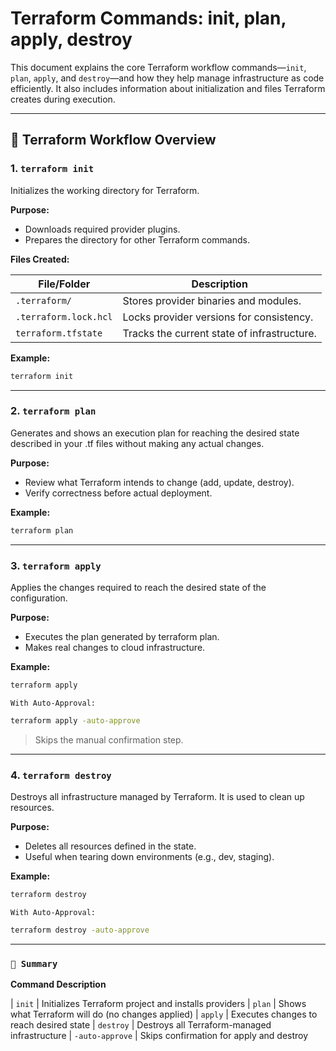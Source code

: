 # Terraform Commands: init, plan, apply, destroy

This document explains the core Terraform workflow commands—`init`, `plan`, `apply`, and `destroy`—and how they help manage infrastructure as code efficiently. It also includes information about initialization and files Terraform creates during execution.

---

## 🚀 Terraform Workflow Overview

### 1. `terraform init`

Initializes the working directory for Terraform.

**Purpose:**
- Downloads required provider plugins.
- Prepares the directory for other Terraform commands.

**Files Created:**

| File/Folder             | Description                                 |
|-------------------------|---------------------------------------------|
| `.terraform/`           | Stores provider binaries and modules.       |
| `.terraform.lock.hcl`   | Locks provider versions for consistency.    |
| `terraform.tfstate`     | Tracks the current state of infrastructure. |

**Example:**
```bash
terraform init 
```

---

### 2. `terraform plan`

Generates and shows an execution plan for reaching the desired state described in your .tf files without making any actual changes.

**Purpose:**
- Review what Terraform intends to change (add, update, destroy).
- Verify correctness before actual deployment.

**Example:**
```bash
terraform plan
```

---

### 3. `terraform apply`

Applies the changes required to reach the desired state of the configuration.

**Purpose:**
- Executes the plan generated by terraform plan.
- Makes real changes to cloud infrastructure.

**Example:**
```bash
terraform apply
```

`With Auto-Approval:`
```bash
terraform apply -auto-approve
```
> Skips the manual confirmation step.

---

### 4. `terraform destroy`

Destroys all infrastructure managed by Terraform. It is used to clean up resources.

**Purpose:**
- Deletes all resources defined in the state.
- Useful when tearing down environments (e.g., dev, staging).

**Example:**
```bash
terraform destroy
```

`With Auto-Approval:`
```bash
terraform destroy -auto-approve
```

---

### `🧠 Summary`

**Command Description**

|      `init`     |	    Initializes Terraform project and installs providers
|      `plan`     |     Shows what Terraform will do (no changes applied)
|     `apply`     |	    Executes changes to reach desired state
|    `destroy`    |	    Destroys all Terraform-managed infrastructure
| `-auto-approve` |	    Skips confirmation for apply and destroy



